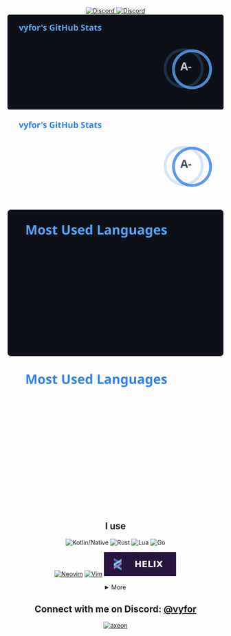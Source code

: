 <div align="center">
  <a href="https://github.com/vyfor/cord.nvim#gh-dark-mode-only" title="View Plugin">
    <img src="https://lanyard.cnrad.dev/api/446729269872427018?hideStatus=true&bg=00000000&idleMessage=‎%20&borderRadius=0&hideActivity=whenNotUsed&ignoreAppId=978995592736944188&theme=dark" alt="Discord" />
  </a>
  <a href="https://github.com/vyfor/cord.nvim#gh-light-mode-only" title="View Plugin">
    <img src="https://lanyard.cnrad.dev/api/446729269872427018?hideStatus=true&bg=00000000&idleMessage=‎%20&borderRadius=0&hideActivity=whenNotUsed&ignoreAppId=978995592736944188&theme=light" alt="Discord" />
  </a>
  
  <br>
  
  <a href="https://github.com/vyfor#gh-dark-mode-only">
    <img src="./assets/stats_dark.svg" alt="vyfor's stats" />
  </a>
  <a href="https://github.com/vyfor#gh-light-mode-only">
    <img src="./assets/stats_light.svg" alt="vyfor's stats" />
  </a>

  <a href="https://github.com/vyfor#gh-dark-mode-only">
    <img align="bottom" src="./assets/languages_dark.svg" alt="vyfor's top langs" />
  </a>
  <a href="https://github.com/vyfor#gh-light-mode-only">
    <img align="bottom" src="./assets/languages_light.svg" alt="vyfor's top langs" />
  </a>
  
  <h2>I use</h3>
  
  <p>
    <img src="https://img.shields.io/badge/kotlin/native-%237F52FF.svg?style=for-the-badge&amp;logo=kotlin&amp;logoColor=white" alt="Kotlin/Native">
    <img src="https://img.shields.io/badge/rust-%23000000.svg?style=for-the-badge&amp;logo=rust&amp;logoColor=white" alt="Rust">
    <img src="https://img.shields.io/badge/lua-%232C2D72.svg?style=for-the-badge&amp;logo=lua&amp;logoColor=white" alt="Lua">
    <img src="https://img.shields.io/badge/go-%2300ADD8.svg?style=for-the-badge&amp;logo=go&amp;logoColor=white" alt="Go">
  </p>
  <p>
    <a href="https://neovim.io/"><img src="https://img.shields.io/badge/Neovim-116aab.svg?&amp;style=for-the-badge&amp;logo=neovim&amp;logoColor=white" alt="Neovim"></a>
    <a href="https://www.vim.org/"><img src="https://img.shields.io/badge/Vim-019733?logo=vim&amp;logoColor=white&amp;style=for-the-badge" alt="Vim"></a>
    <a href="https://helix-editor.com/"><img src="./assets/helix-logo.svg" alt="Helix"></a>
  </p>
  <details>
    <summary>More</summary>
    <p>
      <img src="https://img.shields.io/badge/kotlin/jvm-%237F52FF.svg?style=for-the-badge&amp;logo=kotlin&amp;logoColor=white" alt="Kotlin/JVM">
      <img src="https://img.shields.io/badge/java-%23ED8B00.svg?style=for-the-badge&amp;logo=openjdk&amp;logoColor=white" alt="Java">
      <img src="https://img.shields.io/badge/python-3670A0?style=for-the-badge&amp;logo=python&amp;logoColor=ffdd54" alt="Python">
      <img src="https://img.shields.io/badge/PowerShell-%235391FE.svg?style=for-the-badge&amp;logo=powershell&amp;logoColor=white" alt="PowerShell">
    </p>
    <p>
      <img src="https://img.shields.io/badge/html5-%23E34F26.svg?style=for-the-badge&amp;logo=html5&amp;logoColor=white" alt="HTML5">
      <img src="https://img.shields.io/badge/css3-%231572B6.svg?style=for-the-badge&amp;logo=css3&amp;logoColor=white" alt="CSS3">
      <img src="https://img.shields.io/badge/javascript-%23323330.svg?style=for-the-badge&amp;logo=javascript&amp;logoColor=%23F7DF1E" alt="JavaScript">
      <img src="https://img.shields.io/badge/typescript-%23007ACC.svg?style=for-the-badge&amp;logo=typescript&amp;logoColor=white" alt="TypeScript">
    </p>
    <p>
      <img src="https://img.shields.io/badge/react-%2320232a.svg?style=for-the-badge&amp;logo=react&amp;logoColor=%2361DAFB" alt="React">
      <img src="./assets/qwik-logo.svg" alt="Qwik">
      <img src="https://img.shields.io/badge/express.js-%23404d59.svg?style=for-the-badge&amp;logo=express&amp;logoColor=%2361DAFB" alt="Express.js">
      <img src="https://img.shields.io/badge/nestjs-%23E0234E.svg?style=for-the-badge&amp;logo=nestjs&amp;logoColor=white" alt="NestJS">
      <img src="https://img.shields.io/badge/SASS-hotpink.svg?style=for-the-badge&amp;logo=SASS&amp;logoColor=white" alt="SASS">
      <img src="https://img.shields.io/badge/tailwindcss-%2338B2AC.svg?style=for-the-badge&amp;logo=tailwind-css&amp;logoColor=white" alt="TailwindCSS">
    </p>
    <p>
      <img src="https://img.shields.io/badge/postgres-%23316192.svg?style=for-the-badge&amp;logo=postgresql&amp;logoColor=white" alt="Postgres">
      <img src="https://img.shields.io/badge/mysql-%2300000f.svg?style=for-the-badge&amp;logo=mysql&amp;logoColor=white" alt="MySQL">
      <img src="https://img.shields.io/badge/sqlite-%2307405e.svg?style=for-the-badge&amp;logo=sqlite&amp;logoColor=white" alt="SQLite">
      <img src="https://img.shields.io/badge/MongoDB-%234ea94b.svg?style=for-the-badge&amp;logo=mongodb&amp;logoColor=white" alt="MongoDB">
      <img src="https://img.shields.io/badge/docker-%230db7ed.svg?style=for-the-badge&amp;logo=docker&amp;logoColor=white" alt="Docker">
      <img src="https://img.shields.io/badge/Gradle-02303A.svg?style=for-the-badge&amp;logo=Gradle&amp;logoColor=white" alt="Gradle">
      <img src="https://img.shields.io/badge/Maven-C71A36?style=for-the-badge&amp;logo=apachemaven&amp;logoColor=white" alt="Maven">
    </p>
  </details>
  
  <h2>Connect with me on Discord: <a href="https://discord.com/users/446729269872427018" title="vyfor">@vyfor</a></h2>
  <a href="https://discord.gg/mw27xdA3wh"><img src="https://discord.com/api/guilds/1075450745232564245/widget.png?style=banner3" alt="axeon"/></a>
</div>
